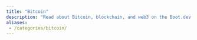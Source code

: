 ```yaml
---
title: "Bitcoin"
description: "Read about Bitcoin, blockchain, and web3 on the Boot.dev blog"
aliases:
 - /categories/bitcoin/
---
```

